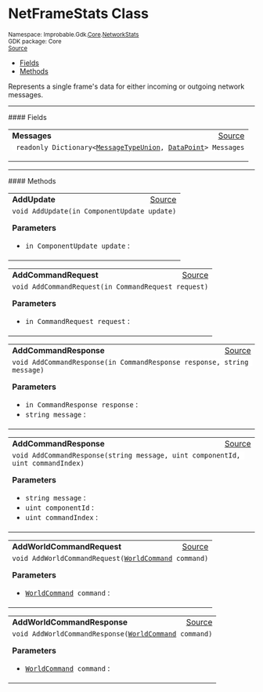 
# NetFrameStats Class
<sup>
Namespace: Improbable.Gdk.<a href="{{urlRoot}}/api/core-index">Core</a>.<a href="{{urlRoot}}/api/core/network-stats-index">NetworkStats</a><br/>
GDK package: Core<br/>
<a href="https://www.github.com/spatialos/gdk-for-unity/blob/3a2a2965/workers/unity/Packages/io.improbable.gdk.core/NetworkStats/NetFrameStats.cs/#L10">Source</a>
<style>
a code {
                    padding: 0em 0.25em!important;
}
code {
                    background-color: #ffffff!important;
}
</style>
</sup>
<nav id="pageToc" class="page-toc"><ul><li><a href="#fields">Fields</a>
<li><a href="#methods">Methods</a>
</ul></nav>

</p>



<p>Represents a single frame's data for either incoming or outgoing network messages. </p>








</p>
<hr style="width:100%; border-top-color:#d8d8d8" />
#### Fields


</p>




<table width="100%">
    <tr>
        <td style="border-right:none"><a id="messages"></a><b>Messages</b></td>
        <td style="border-left:none; text-align:right"><a href="https://www.github.com/spatialos/gdk-for-unity/blob/3a2a2965/workers/unity/Packages/io.improbable.gdk.core/NetworkStats/NetFrameStats.cs/#L12">Source</a></td>
    </tr>
    <tr>
        <td colspan="2">
<code> readonly Dictionary&lt;<a href="{{urlRoot}}/api/core/network-stats/message-type-union">MessageTypeUnion</a>, <a href="{{urlRoot}}/api/core/network-stats/data-point">DataPoint</a>&gt; Messages</code></p>


</td>
    </tr>
</table>








</p>
<hr style="width:100%; border-top-color:#d8d8d8" />
#### Methods


</p>




<table width="100%">
    <tr>
        <td style="border-right:none"><a id="addupdate-in-componentupdate"></a><b>AddUpdate</b></td>
        <td style="border-left:none; text-align:right"><a href="https://www.github.com/spatialos/gdk-for-unity/blob/3a2a2965/workers/unity/Packages/io.improbable.gdk.core/NetworkStats/NetFrameStats.cs/#L17">Source</a></td>
    </tr>
    <tr>
        <td colspan="2">
<code>void AddUpdate(in ComponentUpdate update)</code></p>



</p>

<b>Parameters</b>

<ul>
<li><code>in ComponentUpdate update</code> : </li>
</ul>





</td>
    </tr>
</table>


<table width="100%">
    <tr>
        <td style="border-right:none"><a id="addcommandrequest-in-commandrequest"></a><b>AddCommandRequest</b></td>
        <td style="border-left:none; text-align:right"><a href="https://www.github.com/spatialos/gdk-for-unity/blob/3a2a2965/workers/unity/Packages/io.improbable.gdk.core/NetworkStats/NetFrameStats.cs/#L30">Source</a></td>
    </tr>
    <tr>
        <td colspan="2">
<code>void AddCommandRequest(in CommandRequest request)</code></p>



</p>

<b>Parameters</b>

<ul>
<li><code>in CommandRequest request</code> : </li>
</ul>





</td>
    </tr>
</table>


<table width="100%">
    <tr>
        <td style="border-right:none"><a id="addcommandresponse-in-commandresponse-string"></a><b>AddCommandResponse</b></td>
        <td style="border-left:none; text-align:right"><a href="https://www.github.com/spatialos/gdk-for-unity/blob/3a2a2965/workers/unity/Packages/io.improbable.gdk.core/NetworkStats/NetFrameStats.cs/#L44">Source</a></td>
    </tr>
    <tr>
        <td colspan="2">
<code>void AddCommandResponse(in CommandResponse response, string message)</code></p>



</p>

<b>Parameters</b>

<ul>
<li><code>in CommandResponse response</code> : </li>
<li><code>string message</code> : </li>
</ul>





</td>
    </tr>
</table>


<table width="100%">
    <tr>
        <td style="border-right:none"><a id="addcommandresponse-string-uint-uint"></a><b>AddCommandResponse</b></td>
        <td style="border-left:none; text-align:right"><a href="https://www.github.com/spatialos/gdk-for-unity/blob/3a2a2965/workers/unity/Packages/io.improbable.gdk.core/NetworkStats/NetFrameStats.cs/#L69">Source</a></td>
    </tr>
    <tr>
        <td colspan="2">
<code>void AddCommandResponse(string message, uint componentId, uint commandIndex)</code></p>



</p>

<b>Parameters</b>

<ul>
<li><code>string message</code> : </li>
<li><code>uint componentId</code> : </li>
<li><code>uint commandIndex</code> : </li>
</ul>





</td>
    </tr>
</table>


<table width="100%">
    <tr>
        <td style="border-right:none"><a id="addworldcommandrequest-worldcommand"></a><b>AddWorldCommandRequest</b></td>
        <td style="border-left:none; text-align:right"><a href="https://www.github.com/spatialos/gdk-for-unity/blob/3a2a2965/workers/unity/Packages/io.improbable.gdk.core/NetworkStats/NetFrameStats.cs/#L83">Source</a></td>
    </tr>
    <tr>
        <td colspan="2">
<code>void AddWorldCommandRequest(<a href="{{urlRoot}}/api/core/network-stats/world-command">WorldCommand</a> command)</code></p>



</p>

<b>Parameters</b>

<ul>
<li><code><a href="{{urlRoot}}/api/core/network-stats/world-command">WorldCommand</a> command</code> : </li>
</ul>





</td>
    </tr>
</table>


<table width="100%">
    <tr>
        <td style="border-right:none"><a id="addworldcommandresponse-worldcommand"></a><b>AddWorldCommandResponse</b></td>
        <td style="border-left:none; text-align:right"><a href="https://www.github.com/spatialos/gdk-for-unity/blob/3a2a2965/workers/unity/Packages/io.improbable.gdk.core/NetworkStats/NetFrameStats.cs/#L93">Source</a></td>
    </tr>
    <tr>
        <td colspan="2">
<code>void AddWorldCommandResponse(<a href="{{urlRoot}}/api/core/network-stats/world-command">WorldCommand</a> command)</code></p>



</p>

<b>Parameters</b>

<ul>
<li><code><a href="{{urlRoot}}/api/core/network-stats/world-command">WorldCommand</a> command</code> : </li>
</ul>





</td>
    </tr>
</table>





